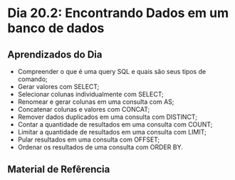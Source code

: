 # Dia 20.2: Encontrando Dados em um banco de dados

## Aprendizados do Dia

- Compreender o que é uma query SQL e quais são seus tipos de comando;
- Gerar valores com SELECT;
- Selecionar colunas individualmente com SELECT;
- Renomear e gerar colunas em uma consulta com AS;
- Concatenar colunas e valores com CONCAT;
- Remover dados duplicados em uma consulta com DISTINCT;
- Contar a quantidade de resultados em uma consulta com COUNT;
- Limitar a quantidade de resultados em uma consulta com LIMIT;
- Pular resultados em uma consulta com OFFSET;
- Ordenar os resultados de uma consulta com ORDER BY.

## Material de Refêrencia